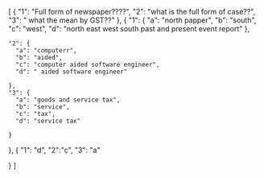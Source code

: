 [
  {
    "1": "Full form of newspaper????",
    "2": "what is the full form of case??",
    "3": " what the mean by GST??"
  },
  {
    "1": {
      "a": "north papper",
      "b": "south",
      "c": "west",
      "d": "north east west south past and present event report"
    },

    "2": {
      "a": "computerr",
      "b": "aided",
      "c": "computer aided software engineer",
      "d": " aided software engineer"

    },
    "3": {
      "a": "goods and service tax",
      "b": "service",
      "c": "tax",
      "d": "service tax"

    }

  },
  {
    "1": "d",
    "2":"c",
    "3": "a"

  }
]
